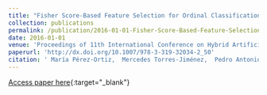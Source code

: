 ```yaml
---
title: "Fisher Score-Based Feature Selection for Ordinal Classification: ASocial Survey on Subjective Well-Being"
collection: publications
permalink: /publication/2016-01-01-Fisher-Score-Based-Feature-Selection-for-Ordinal-Classification-A-Social-Survey-on-Subjective-Well-Being
date: 2016-01-01
venue: 'Proceedings of 11th International Conference on Hybrid Artificial Intelligent Systems (HAIS2016)'
paperurl: 'http://dx.doi.org/10.1007/978-3-319-32034-2_50'
citation: ' María Pérez-Ortiz,  Mercedes Torres-Jiménez,  Pedro Antonio Gutiérrez,  Javier Sánchez-Monedero,  César Hervás-Martínez, &quot;Fisher Score-Based Feature Selection for Ordinal Classification: ASocial Survey on Subjective Well-Being.&quot; Proceedings of 11th International Conference on Hybrid Artificial Intelligent Systems (HAIS2016), Vol. 9648, 2016, pp. 597-608.'
---
```

[Access paper here](http://dx.doi.org/10.1007/978-3-319-32034-2_50){:target="_blank"}
